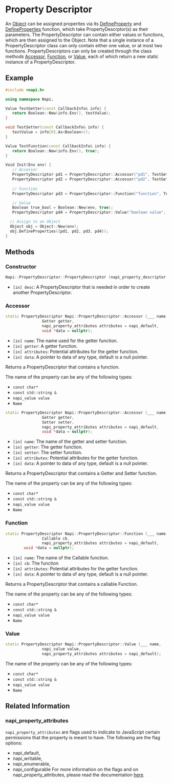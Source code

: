 # Property Descriptor

An [Object](object.md) can be assigned properites via its [DefineProperty](object.md#defineproperty) and [DefineProperties](object.md#defineproperties) function, which take PropertyDescrptor(s) as their parameters. The PropertyDescriptor can contain either values or functions, which are then assigned to the Object. Note that a single instance of a PropertyDescriptor class can only contain either one value, or at most two functions. PropertyDescriptors can only be created through the class methods [Accessor](#accessor), [Function](#function), or [Value](#value), each of which return a new static instance of a PropertyDescriptor. 

## Example

```cpp
#include <napi.h>

using namespace Napi;

Value TestGetter(const CallbackInfo& info) {
   return Boolean::New(info.Env(), testValue);
}

void TestSetter(const CallbackInfo& info) {
   testValue = info[0].As<Boolean>();
}

Value TestFunction(const CallbackInfo& info) {
   return Boolean::New(info.Env(), true);
}

Void Init(Env env) {
   // Accessor
   PropertyDescriptor pd1 = PropertyDescriptor::Accessor("pd1", TestGetter);
   PropertyDescriptor pd2 = PropertyDescriptor::Accessor("pd2", TestGetter, TestSetter);
   
   // Function
   PropertyDescriptor pd3 = PropertyDescriptor::Function("function", TestFunction);

   // Value
   Boolean true_bool = Boolean::New(env, true);
   PropertyDescriptor pd4 = PropertyDescriptor::Value("boolean value", TestFunction, napi_writable);

  // Assign to an Object
  Object obj = Object::New(env);
  obj.DefineProperties({pd1, pd2, pd3, pd4});
}
```

## Methods

### Constructor

```cpp
Napi::PropertyDescriptor::PropertyDescriptor (napi_property_descriptor desc);
```

* `[in] desc`: A PropertyDescriptor that is needed in order to create another PropertyDescriptor. 

### Accessor

```cpp
static PropertyDescriptor Napi::PropertyDescriptor::Accessor (___ name,
                Getter getter,
                napi_property_attributes attributes = napi_default,
                void *data = nullptr); 	
```

* `[in] name`: The name used for the getter function.
* `[in] getter`: A getter function.
* `[in] attributes`: Potential attributes for the getter function.
* `[in] data`: A pointer to data of any type, default is a null pointer.

Returns a PropertyDescriptor that contains a function.

The name of the property can be any of the following types:
- `const char*`
- `const std::string &`
- `napi_value value`
- `Name`

```cpp
static PropertyDescriptor Napi::PropertyDescriptor::Accessor (___ name,
                Getter getter,
                Setter setter,
                napi_property_attributes attributes = napi_default,
                void *data = nullptr);
```

* `[in] name`: The name of the getter and setter function.
* `[in] getter`: The getter function.
* `[in] setter`: The setter function.
* `[in] attributes`: Potential attributes for the getter function.
* `[in] data`: A pointer to data of any type, default is a null pointer.

Returns a PropertyDescriptor that contains a Getter and Setter function.

The name of the property can be any of the following types:
- `const char*`
- `const std::string &`
- `napi_value value`
- `Name`

### Function

```cpp
static PropertyDescriptor Napi::PropertyDescriptor::Function (___ name,
                Callable cb,
                napi_property_attributes attributes = napi_default,
		void *data = nullptr); 	
```

* `[in] name`: The name of the Callable function.
* `[in] cb`: The function
* `[in] attributes`: Potential attributes for the getter function.
* `[in] data`: A pointer to data of any type, default is a null pointer.

Returns a PropertyDescriptor that contains a callable Function.

The name of the property can be any of the following types:
- `const char*`
- `const std::string &`
- `napi_value value`
- `Name`

### Value

```cpp
static PropertyDescriptor Napi::PropertyDescriptor::Value (___ name,
                napi_value value,
                napi_property_attributes attributes = napi_default);
```

The name of the property can be any of the following types:
- `const char*`
- `const std::string &`
- `napi_value value`
- `Name`

## Related Information

### napi\_property\_attributes
`napi_property_attributes` are flags used to indicate to JavaScript certain permissions that the property is meant to have. The following are the flag options: 
- napi\_default,
- napi\_writable,
- napi\_enumerable,
- napi\_configurable
For more information on the flags and on napi\_property\_attributes, please read the documentation [here](https://github.com/nodejs/node/blob/master/doc/api/n-api.md#napi_property_attributes).


